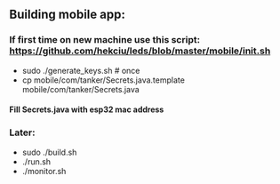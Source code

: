 ## Building mobile app:
### If first time on new machine use this script: https://github.com/hekciu/leds/blob/master/mobile/init.sh
- sudo ./generate_keys.sh # once
- cp mobile/com/tanker/Secrets.java.template mobile/com/tanker/Secrets.java
#### Fill Secrets.java with esp32 mac address
### Later:
- sudo ./build.sh
- ./run.sh
- ./monitor.sh

